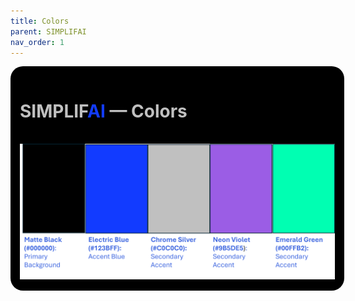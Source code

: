 ```yaml
---
title: Colors
parent: SIMPLIFAI
nav_order: 1
---
```


<div style="width:100%; height:auto; background-color: #000000; color: #C0C0C0; padding:15px; border-radius:20px;">
  <h1 style="color: #C0C0C0">SIMPLIF<span style="color: #123BFF">AI</span> — Colors</h1>
  <br />
  <img src="./simplifai_color_pallet.png" />
</div>
